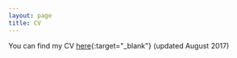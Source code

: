 ```yaml
---
layout: page
title: CV
---
```


You can find my CV [here](/pdfs/cv.pdf){:target="_blank"} (updated August 2017)

